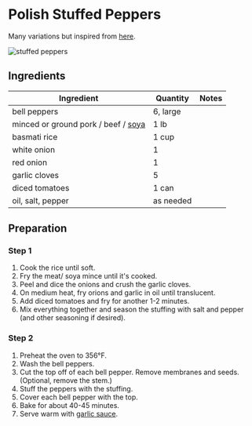 # Polish Stuffed Peppers

Many variations but inspired from [here](https://polishfoodies.com/polish-stuffed-peppers-recipe/).

![stuffed peppers](../../assets/pictures/stuffed_peppers.jpg)

## Ingredients

| Ingredient | Quantity | Notes |
| ---------- | -------- | ----- |
| bell peppers | 6, large | |
| minced or ground pork / beef / [soya](https://www.delightedcooking.com/what-is-soya-mince.htm) | 1 lb | |
| basmati rice | 1 cup | |
| white onion | 1 | |
| red onion | 1 | |
| garlic cloves | 5 | |
| diced tomatoes | 1 can | |
| oil, salt, pepper | as needed | |

## Preparation

### Step 1

1) Cook the rice until soft.
2) Fry the meat/ soya mince until it's cooked.
3) Peel and dice the onions and crush the garlic cloves.
4) On medium heat, fry orions and garlic in oil until translucent.
5) Add diced tomatoes and fry for another 1-2 minutes.
6) Mix everything together and season the stuffing with salt and pepper (and other seasoning if desired).

### Step 2

1) Preheat the oven to 356°F.
2) Wash the bell peppers.
3) Cut the top off of each bell pepper. Remove membranes and seeds. (Optional, remove the stem.)
4) Stuff the peppers with the stuffing.
5) Cover each bell pepper with the top.
6) Bake for about 40-45 minutes.
7) Serve warm with [garlic sauce](./garlic_sauce.MD).